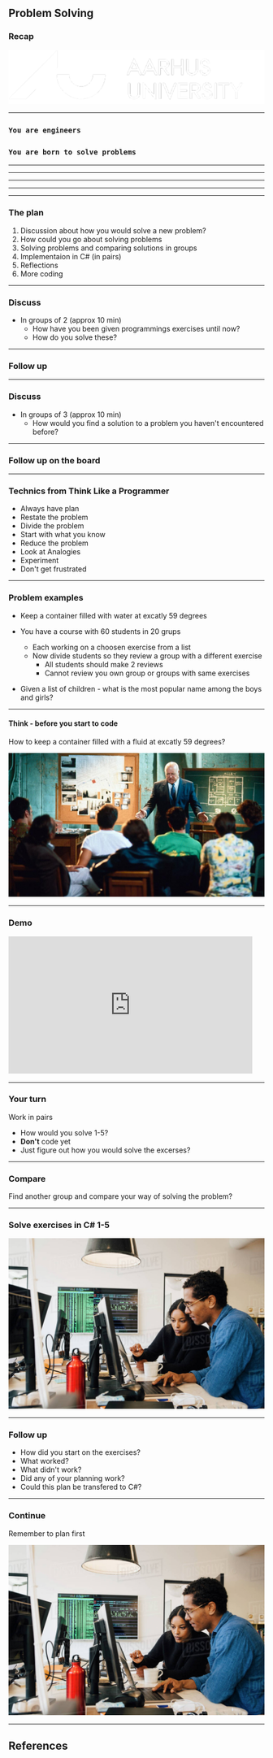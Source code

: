 <!-- .slide: data-background="#003d73" -->

## Problem Solving

### Recap

![AU Logo](./../img/aulogo_uk_var2_white.png "AU Logo") <!-- .element style="width: 200px; position: fixed; bottom: 50px; left: 50px" -->

---

### `You are engineers`

### `You are born to solve problems`

----

<!-- .slide: data-background-image="./img/spacexrocketreturn.jpeg" -->

----

<!-- .slide: data-background-image="./img/Pulse-Heart-Transportation-System-1.jpg" data-background-size="contain" -->

----

<!-- .slide: data-background-image="./img/h8.jpg" data-background-size="contain"  -->

----

<!-- .slide: data-background-image="./img/engineer.jpeg" data-background-size="contain" -->

---

### The plan

1. Discussion about how you would solve a new problem?
1. How could you go about solving problems
1. Solving problems and comparing solutions in groups
1. Implementaion in C# (in pairs)
1. Reflections
1. More coding

----

### Discuss

* In groups of 2 (approx 10 min)
    * How have you been given programmings exercises until now?
    * How do you solve these?

----

### Follow up

----


### Discuss

* In groups of 3 (approx 10 min)
    * How would you find a solution to a problem you haven't encountered before?


----

### Follow up on the board

---

### Technics from Think Like a Programmer

* Always have plan
* Restate the problem
* Divide the problem
* Start with what you know
* Reduce the problem
* Look at Analogies
* Experiment
* Don't get frustrated


----

### Problem examples

* Keep a container filled with water at excatly 59 degrees

* You have a course with 60 students in 20 grups
    * Each working on a choosen exercise from a list
    * Now divide students so they review a group with a different exercise
        * All students should make 2 reviews
        * Cannot review you own group or groups with same exercises

* Given a list of children - what is the most popular name among the boys and girls?

<!-- .slide: style="font-size: 32px" --->

---

#### Think - before you start to code

How to keep a container filled with a fluid at excatly 59 degrees?

[<img src="./img/Reservoir_Dogs.jpeg">](https://www.youtube.com/watch?v=vayksn4Y93A&) <!-- .element: style="height: 400px" -->


----

### Demo

<iframe src="https://giphy.com/embed/PlLanl8Bzcvr14IfjJ" width="480" height="270" frameBorder="0" class="giphy-embed" allowFullScreen></iframe>

----

### Your turn

Work in pairs

* How would you solve 1-5?
* **Don't** code yet
* Just figure out how you would solve the excerses?

----

### Compare

Find another group and compare your way of solving the problem?


----

### Solve exercises in C# 1-5

![Your turn](./img/code.jpeg "") <!-- .element: style="height: 500px" -->


----

### Follow up

* How did you start on the exercises?
* What worked?
* What didn't work?
* Did any of your planning work?
* Could this plan be transfered to C#?

----

### Continue 

Remember to plan first

![Your turn](./img/code.jpeg "") <!-- .element: style="height: 500px" -->


---


## References

